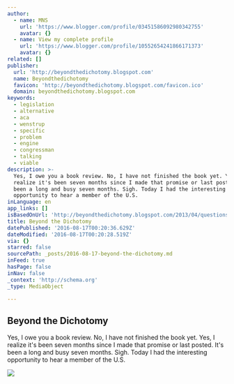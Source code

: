 ```yaml
---
author:
  - name: MNS
    url: 'https://www.blogger.com/profile/03451586092980342755'
    avatar: {}
  - name: View my complete profile
    url: 'https://www.blogger.com/profile/10552654241866171373'
    avatar: {}
related: []
publisher:
  url: 'http://beyondthedichotomy.blogspot.com'
  name: Beyondthedichotomy
  favicon: 'http://beyondthedichotomy.blogspot.com/favicon.ico'
  domain: beyondthedichotomy.blogspot.com
keywords:
  - legislation
  - alternative
  - aca
  - wenstrup
  - specific
  - problem
  - engine
  - congressman
  - talking
  - viable
description: >-
  Yes, I owe you a book review. No, I have not finished the book yet. Yes, I
  realize it's been seven months since I made that promise or last posted. It's
  been a long and busy seven months. Sigh. Today I had the interesting
  opportunity to hear a member of the U.S.
inLanguage: en
app_links: []
isBasedOnUrl: 'http://beyondthedichotomy.blogspot.com/2013/04/questions-and-nonanswers.html'
title: Beyond the Dichotomy
datePublished: '2016-08-17T00:20:36.629Z'
dateModified: '2016-08-17T00:20:28.519Z'
via: {}
starred: false
sourcePath: _posts/2016-08-17-beyond-the-dichotomy.md
inFeed: true
hasPage: false
inNav: false
_context: 'http://schema.org'
_type: MediaObject

---
```

<article style=""><h1>Beyond the Dichotomy</h1><p>Yes, I owe you a book review. No, I have not finished the book yet. Yes, I realize it's been seven months since I made that promise or last posted. It's been a long and busy seven months. Sigh. Today I had the interesting opportunity to hear a member of the U.S.</p><img src="http://1.bp.blogspot.com/-Q6pEcxbxWGE/UWMtYAdHU7I/AAAAAAAAAAs/G-_5DwdGAtI/w1200-h630-p-nu/Wenstrup+Town+Hall.jpg" /></article>